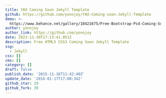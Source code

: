 ```yaml
---
title: YAX Coming Soon Jekyll Template
github: https://github.com/yonojoy/YAX-Coming-soon-Jekyll-Template
demo: >-
  https://www.behance.net/gallery/18421675/Free-Bootstrap-Psd-Coming-Soon-Template
author: yonojoy
author_link: https://github.com/yonojoy
date: 2023-11-30T17:13:41.051Z
description: Free HTML5 CSS3 Coming Soon Jekyll Template
ssg:
  - Jekyll
css: []
cms: []
category: []
draft: false
publish_date: '2015-11-16T11:42:40Z'
update_date: '2016-01-17T17:00:34Z'
github_star: 29
github_fork: 39
---
```

